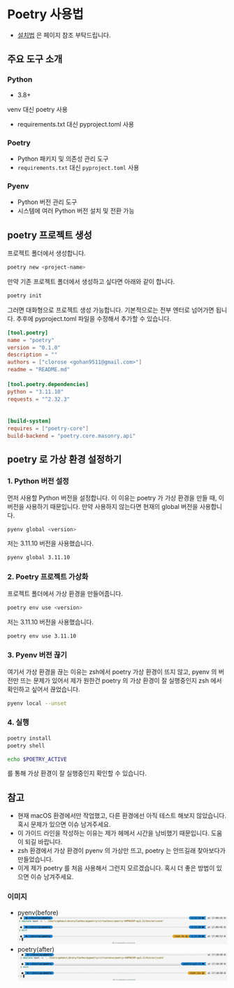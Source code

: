 # Poetry 사용법

- [설치법](./설치법.md) 은 페이지 참조 부탁드립니다.

## 주요 도구 소개

### Python
- 3.8+

venv 대신 poetry 사용 
- requirements.txt 대신 pyproject.toml 사용

### Poetry 
- Python 패키지 및 의존성 관리 도구
- `requirements.txt` 대신 `pyproject.toml` 사용

### Pyenv
- Python 버전 관리 도구
- 시스템에 여러 Python 버전 설치 및 전환 가능

## poetry 프로젝트 생성


프로젝트 폴더에서 생성합니다.
```bash
poetry new <project-name>
```

만약 기존 프로젝트 폴더에서 생성하고 싶다면 아래와 같이 합니다.

```bash
poetry init
```

그러면 대화형으로 프로젝트 생성 가능합니다.
기본적으로는 전부 엔터로 넘어가면 됩니다.
추후에 pyproject.toml 파일을 수정해서 추가할 수 있습니다.

```toml
[tool.poetry]
name = "poetry"
version = "0.1.0"
description = ""
authors = ["clorose <gohan9511@gmail.com>"]
readme = "README.md"

[tool.poetry.dependencies]
python = "3.11.10"
requests = "^2.32.3"


[build-system]
requires = ["poetry-core"]
build-backend = "poetry.core.masonry.api"
```

## poetry 로 가상 환경 설정하기

### 1. Python 버전 설정

먼저 사용할 Python 버전을 설정합니다. 이 이유는 poetry 가 가상 환경을 만들 때, 이 버전을 사용하기 때문입니다.
만약 사용하지 않는다면 현재의 global 버전을 사용합니다.

```bash
pyenv global <version>
```

저는 3.11.10 버전을 사용했습니다.

```bash
pyenv global 3.11.10
```

### 2. Poetry 프로젝트 가상화

프로젝트 폴더에서 가상 환경을 만들어줍니다. 

```bash
poetry env use <version>
```

저는 3.11.10 버전을 사용했습니다.

```bash
poetry env use 3.11.10
```

### 3. Pyenv 버전 끊기

여기서 가상 환경을 끊는 이유는 zsh에서 poetry 가상 환경이 뜨지 않고, pyenv 의 버전만 뜨는 문제가 있어서
제가 원한건 poetry 의 가상 환경이 잘 실행중인지 zsh 에서 확인하고 싶어서 끊었습니다.

```bash
pyenv local --unset
```

### 4. 실행

```bash
poetry install
poetry shell
```


```bash
echo $POETRY_ACTIVE
```
를 통해 가상 환경이 잘 실행중인지 확인할 수 있습니다.


## 참고

- 현재 macOS 환경에서만 작업했고, 다른 환경에선 아직 테스트 해보지 않았습니다. 혹시 문제가 있으면 이슈 남겨주세요.
- 이 가이드 라인을 작성하는 이유는 제가 헤메서 시간을 낭비했기 때문입니다. 도움이 되길 바랍니다.
- zsh 환경에서 가상 환경이 pyenv 의 가상만 뜨고, poetry 는 안뜨길래 찾아보다가 만들었습니다.
- 이게 제가 poetry 를 처음 사용해서 그런지 모르겠습니다. 혹시 더 좋은 방법이 있으면 이슈 남겨주세요.

### 이미지
- pyenv(before)
![pyenv](./image/pyenv.png)
- poetry(after)
![poetry](./image/poetry.png)

